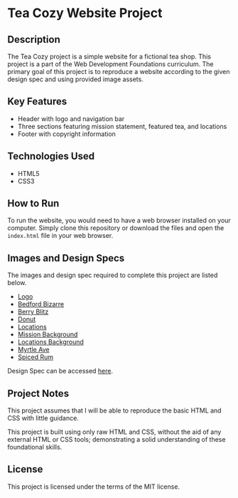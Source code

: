 # Tea Cozy Website Project

## Description
The Tea Cozy project is a simple website for a fictional tea shop. This project is a part of the Web Development Foundations curriculum. The primary goal of this project is to reproduce a website according to the given design spec and using provided image assets.

## Key Features

- Header with logo and navigation bar
- Three sections featuring mission statement, featured tea, and locations
- Footer with copyright information

## Technologies Used

- HTML5
- CSS3

## How to Run

To run the website, you would need to have a web browser installed on your computer. Simply clone this repository or download the files and open the `index.html` file in your web browser.

## Images and Design Specs

The images and design spec required to complete this project are listed below.

- [Logo](resources/images/img-tea-cozy-logo.png)
- [Bedford Bizarre](resources/images/img-bedford-bizarre.jpg)
- [Berry Blitz](resources/images/img-berryblitz.jpg)
- [Donut](resources/images/img-donut.jpg)
- [Locations](resources/images/img-locations-background.jpg)
- [Mission Background](resources/images/img-mission-background.jpg)
- [Locations Background](resources/images/img-locations-background.jpg)
- [Myrtle Ave](resources/images/img-myrtle-ave.jpg)
- [Spiced Rum](resources/images/img-spiced-rum.jpg)

Design Spec can be accessed [here](https://content.codecademy.com/courses/freelance-1/unit-4/img-tea-cozy-redline.jpg?_gl=1*roroe1*_ga*NjExNzc2MDgzNS4xNjgwMjE2OTM3*_ga_3LRZM6TM9L*MTY4NDI5MzgyMS43My4xLjE2ODQyOTM4MzAuNTEuMC4w).

## Project Notes

This project assumes that I will be able to reproduce the basic HTML and CSS with little guidance.

This project is built using only raw HTML and CSS, without the aid of any external HTML or CSS tools; demonstrating a solid understanding of these foundational skills.

## License

This project is licensed under the terms of the MIT license.
